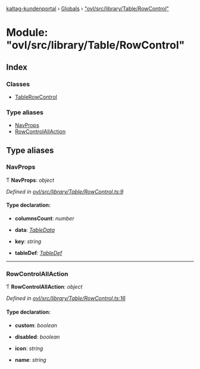 [kaltag-kundenportal](../README.md) › [Globals](../globals.md) › ["ovl/src/library/Table/RowControl"](_ovl_src_library_table_rowcontrol_.md)

# Module: "ovl/src/library/Table/RowControl"

## Index

### Classes

* [TableRowControl](../classes/_ovl_src_library_table_rowcontrol_.tablerowcontrol.md)

### Type aliases

* [NavProps](_ovl_src_library_table_rowcontrol_.md#navprops)
* [RowControlAllAction](_ovl_src_library_table_rowcontrol_.md#rowcontrolallaction)

## Type aliases

###  NavProps

Ƭ **NavProps**: *object*

*Defined in [ovl/src/library/Table/RowControl.ts:9](https://github.com/fopsdev/ovl/blob/d5eec59/ovl/src/library/Table/RowControl.ts#L9)*

#### Type declaration:

* **columnsCount**: *number*

* **data**: *[TableData](_ovl_src_library_table_table_.md#tabledata)*

* **key**: *string*

* **tableDef**: *[TableDef](_ovl_src_library_table_table_.md#tabledef)*

___

###  RowControlAllAction

Ƭ **RowControlAllAction**: *object*

*Defined in [ovl/src/library/Table/RowControl.ts:16](https://github.com/fopsdev/ovl/blob/d5eec59/ovl/src/library/Table/RowControl.ts#L16)*

#### Type declaration:

* **custom**: *boolean*

* **disabled**: *boolean*

* **icon**: *string*

* **name**: *string*
